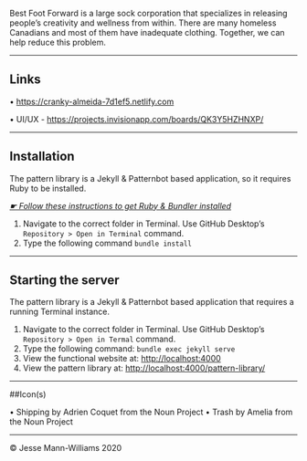 Best Foot Forward is a large sock corporation that specializes in releasing people’s creativity and wellness from within. There are many homeless Canadians and most of them have inadequate clothing. Together, we can help reduce this problem.

---

## Links

• https://cranky-almeida-7d1ef5.netlify.com

• UI/UX - https://projects.invisionapp.com/boards/QK3Y5HZHNXP/

---

## Installation

The pattern library is a Jekyll & Patternbot based application, so it requires Ruby to be installed.

[*☛ Follow these instructions to get Ruby & Bundler installed*](https://learn-the-web.algonquindesign.ca/courses/web-dev-4/install-more-developer-tools/)

1. Navigate to the correct folder in Terminal. Use GitHub Desktop’s `Repository > Open in Terminal` command.
2. Type the following command `bundle install`

---

## Starting the server

The pattern library is a Jekyll & Patternbot based application that requires a running Terminal instance.

1. Navigate to the correct folder in Terminal. Use GitHub Desktop’s `Repository > Open in Termal` command.
2. Type the following command: `bundle exec jekyll serve`
3. View the functional website at: [http://localhost:4000](http://localhost:4000)
4. View the pattern library at: [http://localhost:4000/pattern-library/](http://localhost:4000/pattern-library/)

---

##Icon(s)

• Shipping by Adrien Coquet from the Noun Project
• Trash by Amelia from the Noun Project

---

© Jesse Mann-Williams 2020
